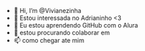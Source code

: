 - 👋 Hi, I’m @Vivianezinha 
- 👀 Estou interessada no Adrianinho <3
- 🌱 Eu estou aprendendo GitHub com o Alura
- 💞️ estou procurando colaborar em
- 📫 como chegar ate mim

<!---
Vivianezinha/Vivianezinha is a ✨ special ✨ repository because its `README.md` (this file) appears on your GitHub profile.
You can click the Preview link to take a look at your changes.
--->
